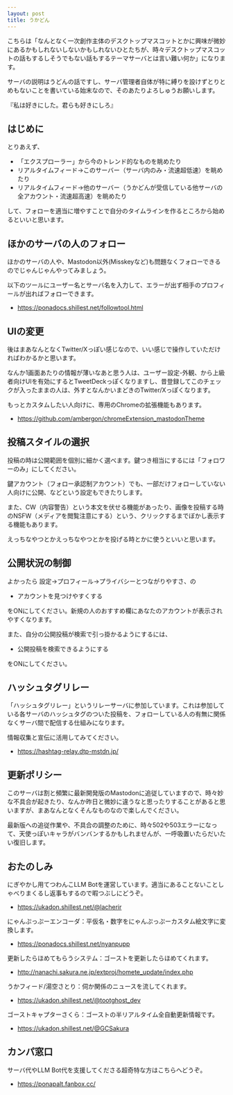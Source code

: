 ```yaml
---
layout: post
title: うかどん
---
```


こちらは「なんとなく一次創作主体のデスクトップマスコットとかに興味が微妙にあるかもしれないしないかもしれないひとたちが、時々デスクトップマスコットの話もするしそうでもない話もするテーマサーバとは言い難い何か」になります。

サーバの説明はうどんの話ですし、サーバ管理者自体が特に縛りを設けずとりとめもないことを書いている始末なので、そのあたりよろしゅうお願いします。

『私は好きにした。君らも好きにしろ』

## はじめに

とりあえず、

- 「エクスプローラー」から今のトレンド的なものを眺めたり
- リアルタイムフィード→このサーバー（サーバ内のみ・流速超低速）を眺めたり
- リアルタイムフィード→他のサーバー（うかどんが受信している他サーバの全アカウント・流速超高速）を眺めたり

して、フォローを適当に増やすことで自分のタイムラインを作るところから始めるといいと思います。

## ほかのサーバの人のフォロー

ほかのサーバの人や、Mastodon以外(Misskeyなど)も問題なくフォローできるのでじゃんじゃんやってみましょう。

以下のツールにユーザー名とサーバ名を入力して、エラーが出ず相手のプロフィールが出ればフォローできます。

- <https://ponadocs.shillest.net/followtool.html>

## UIの変更

後はまあなんとなくTwitter/Xっぽい感じなので、いい感じで操作していただければわかるかと思います。

なんか1画面あたりの情報が薄いなあと思う人は、ユーザー設定-外観、から上級者向けUIを有効にするとTweetDeckっぽくなりますし、昔登録してこのチェックが入ったままの人は、外すとなんかいまどきのTwitter/Xっぽくなります。

もっとカスタムしたい人向けに、専用のChromeの拡張機能もあります。

- <https://github.com/ambergon/chromeExtension_mastodonTheme>

## 投稿スタイルの選択

投稿の時は公開範囲を個別に細かく選べます。鍵つき相当にするには「フォロワーのみ」にしてください。

鍵アカウント（フォロー承認制アカウント）でも、一部だけフォローしていない人向けに公開、などという設定もできたりします。

また、CW（内容警告）という本文を伏せる機能があったり、画像を投稿する時のNSFW（メディアを閲覧注意にする）という、クリックするまでぼかし表示する機能もあります。

えっちなやつとかえっちなやつとかを投げる時とかに使うといいと思います。

## 公開状況の制御

よかったら 設定→プロフィール→プライバシーとつながりやすさ、の

- アカウントを見つけやすくする

をONにしてください。新規の人のおすすめ欄にあなたのアカウントが表示されやすくなります。

また、自分の公開投稿が検索で引っ掛かるようにするには、

- 公開投稿を検索できるようにする

をONにしてください。

## ハッシュタグリレー

「ハッシュタグリレー」というリレーサーバに参加しています。これは参加している各サーバのハッシュタグのついた投稿を、フォローしている人の有無に関係なくサーバ間で配信する仕組みになります。

情報収集と宣伝に活用してみてください。

- <https://hashtag-relay.dtp-mstdn.jp/>

## 更新ポリシー

このサーバは割と頻繁に最新開発版のMastodonに追従していますので、時々妙な不具合が起きたり、なんか昨日と微妙に違うなと思ったりすることがあると思いますが、まあなんとなくそんなものなので楽しんでください。

最新版への追従作業や、不具合の調整のために、時々502や503エラーになって、天使っぽいキャラがバンバンするかもしれませんが、一呼吸置いたらだいたい復旧します。

## おたのしみ

にぎやかし用てつわんこLLM Botを運営しています。適当にあることないことしゃべりまくるし返事もするので暇つぶしにどうぞ。

- <https://ukadon.shillest.net/@lacherir>

にゃんぷっぷーエンコーダ：平仮名・数字をにゃんぷっぷーカスタム絵文字に変換します。

- <https://ponadocs.shillest.net/nyanpupp>

更新したらほめてもらうシステム：ゴーストを更新したらほめてくれます。

- <http://nanachi.sakura.ne.jp/extproj/homete_update/index.php>

うかフィード/湯空さとり：伺か関係のニュースを流してくれます。

- <https://ukadon.shillest.net/@tootghost_dev>

ゴーストキャプターさくら：ゴーストの半リアルタイム全自動更新情報です。

- <https://ukadon.shillest.net/@GCSakura>

## カンパ窓口

サーバ代やLLM Bot代を支援してくださる超奇特な方はこちらへどうぞ。

- <https://ponapalt.fanbox.cc/>

